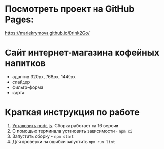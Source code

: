 # Посмотреть проект на GitHub Pages:
https://mariekrymova.github.io/Drink2Go/

# Сайт интернет-магазина кофейных напитков
- адаптив 320px, 768px, 1440px
- слайдер
- фильтр-форма
- карта

# Краткая инструкция по работе

1. [Установить node.js](https://nodejs.org/download/release/latest-v16.x/). Сборка работает на 16 версии
2. С помощью терминала установить зависимости - `npm ci`
3. Запустить сборку - `npm start`
4. Для проверки на ошибки запустить `npm run lint`
